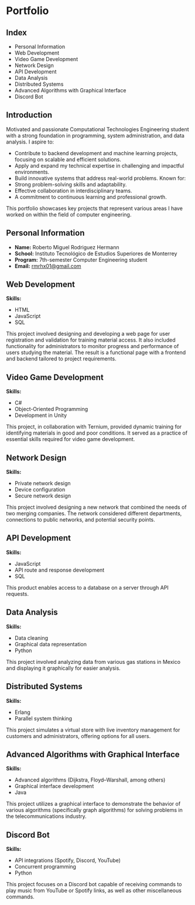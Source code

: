 # Portfolio  

## Index  
- Personal Information  
- Web Development  
- Video Game Development  
- Network Design  
- API Development  
- Data Analysis  
- Distributed Systems  
- Advanced Algorithms with Graphical Interface
- Discord Bot

## Introduction  
Motivated and passionate Computational Technologies Engineering student with a strong foundation in programming, system administration, and data analysis. I aspire to:
- Contribute to backend development and machine learning projects, focusing on scalable and efficient solutions.
- Apply and expand my technical expertise in challenging and impactful environments.
- Build innovative systems that address real-world problems.
Known for:
- Strong problem-solving skills and adaptability.
- Effective collaboration in interdisciplinary teams.
- A commitment to continuous learning and professional growth.

This portfolio showcases key projects that represent various areas I have worked on within the field of computer engineering.  

## Personal Information  
- **Name:** Roberto Miguel Rodriguez Hermann  
- **School:** Instituto Tecnológico de Estudios Superiores de Monterrey  
- **Program:** 7th-semester Computer Engineering student  
- **Email:** rmrhx01@gmail.com  

## Web Development  
**Skills:**  
- HTML  
- JavaScript  
- SQL  

This project involved designing and developing a web page for user registration and validation for training material access. It also included functionality for administrators to monitor progress and performance of users studying the material. The result is a functional page with a frontend and backend tailored to project requirements.  

## Video Game Development  
**Skills:**  
- C#  
- Object-Oriented Programming  
- Development in Unity  

This project, in collaboration with Ternium, provided dynamic training for identifying materials in good and poor conditions. It served as a practice of essential skills required for video game development.  

## Network Design  
**Skills:**  
- Private network design  
- Device configuration  
- Secure network design  

This project involved designing a new network that combined the needs of two merging companies. The network considered different departments, connections to public networks, and potential security points.  

## API Development  
**Skills:**  
- JavaScript  
- API route and response development  
- SQL  

This product enables access to a database on a server through API requests.  

## Data Analysis  
**Skills:**  
- Data cleaning  
- Graphical data representation  
- Python  

This project involved analyzing data from various gas stations in Mexico and displaying it graphically for easier analysis.  

## Distributed Systems  
**Skills:**  
- Erlang  
- Parallel system thinking  

This project simulates a virtual store with live inventory management for customers and administrators, offering options for all users.  

## Advanced Algorithms with Graphical Interface  
**Skills:**  
- Advanced algorithms (Dijkstra, Floyd–Warshall, among others)  
- Graphical interface development  
- Java  

This project utilizes a graphical interface to demonstrate the behavior of various algorithms (specifically graph algorithms) for solving problems in the telecommunications industry.  

## Discord Bot  
**Skills:**  
- API integrations (Spotify, Discord, YouTube)  
- Concurrent programming  
- Python  

This project focuses on a Discord bot capable of receiving commands to play music from YouTube or Spotify links, as well as other miscellaneous commands.  

